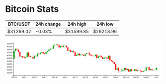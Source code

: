 # Bitcoin Stats

BTC/USDT|24h change|24h high|24h low|
|---|---|---|---|
|$31369.02|-0.03%|$31599.85|$29218.96|

<img src="./chart.svg">
